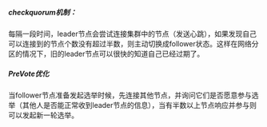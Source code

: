 ##### checkquorum机制：
每隔一段时间，leader节点会尝试连接集群中的节点（发送心跳），如果发现自己可以连接到的节点个数没有超过半数，则主动切换成follower状态。这样在网络分区的情况下，旧的leader节点可以很快的知道自己已经过期了。
##### PreVote优化
当follower节点准备发起选举时候，先连接其他节点，并询问它们是否愿意参与选举（其他人是否能正常收到leader节点的信息），当有半数以上节点响应并参与则可以发起新一轮选举。